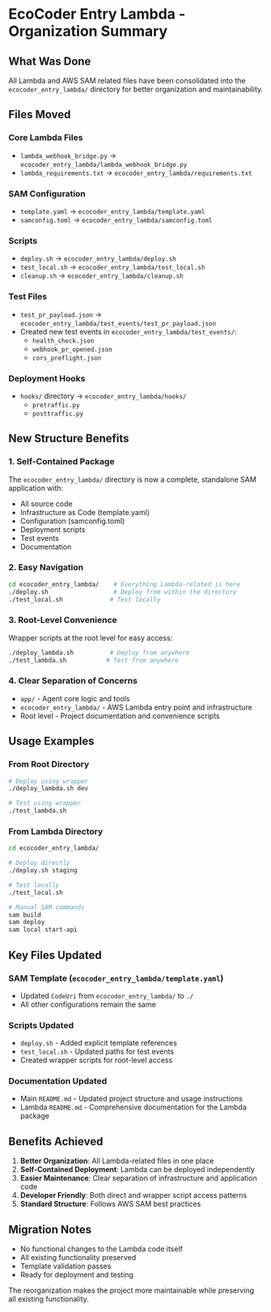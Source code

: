 # EcoCoder Entry Lambda - Organization Summary

## What Was Done

All Lambda and AWS SAM related files have been consolidated into the `ecocoder_entry_lambda/` directory for better organization and maintainability.

## Files Moved

### Core Lambda Files
- `lambda_webhook_bridge.py` → `ecocoder_entry_lambda/lambda_webhook_bridge.py`
- `lambda_requirements.txt` → `ecocoder_entry_lambda/requirements.txt`

### SAM Configuration
- `template.yaml` → `ecocoder_entry_lambda/template.yaml`
- `samconfig.toml` → `ecocoder_entry_lambda/samconfig.toml`

### Scripts
- `deploy.sh` → `ecocoder_entry_lambda/deploy.sh`
- `test_local.sh` → `ecocoder_entry_lambda/test_local.sh`
- `cleanup.sh` → `ecocoder_entry_lambda/cleanup.sh`

### Test Files
- `test_pr_payload.json` → `ecocoder_entry_lambda/test_events/test_pr_payload.json`
- Created new test events in `ecocoder_entry_lambda/test_events/`:
  - `health_check.json`
  - `webhook_pr_opened.json`
  - `cors_preflight.json`

### Deployment Hooks
- `hooks/` directory → `ecocoder_entry_lambda/hooks/`
  - `pretraffic.py`
  - `posttraffic.py`

## New Structure Benefits

### 1. Self-Contained Package
The `ecocoder_entry_lambda/` directory is now a complete, standalone SAM application with:
- All source code
- Infrastructure as Code (template.yaml)
- Configuration (samconfig.toml)
- Deployment scripts
- Test events
- Documentation

### 2. Easy Navigation
```bash
cd ecocoder_entry_lambda/    # Everything Lambda-related is here
./deploy.sh                  # Deploy from within the directory
./test_local.sh             # Test locally
```

### 3. Root-Level Convenience
Wrapper scripts at the root level for easy access:
```bash
./deploy_lambda.sh          # Deploy from anywhere
./test_lambda.sh           # Test from anywhere
```

### 4. Clear Separation of Concerns
- `app/` - Agent core logic and tools
- `ecocoder_entry_lambda/` - AWS Lambda entry point and infrastructure
- Root level - Project documentation and convenience scripts

## Usage Examples

### From Root Directory
```bash
# Deploy using wrapper
./deploy_lambda.sh dev

# Test using wrapper  
./test_lambda.sh
```

### From Lambda Directory
```bash
cd ecocoder_entry_lambda/

# Deploy directly
./deploy.sh staging

# Test locally
./test_local.sh

# Manual SAM commands
sam build
sam deploy
sam local start-api
```

## Key Files Updated

### SAM Template (`ecocoder_entry_lambda/template.yaml`)
- Updated `CodeUri` from `ecocoder_entry_lambda/` to `./`
- All other configurations remain the same

### Scripts Updated
- `deploy.sh` - Added explicit template references
- `test_local.sh` - Updated paths for test events
- Created wrapper scripts for root-level access

### Documentation Updated
- Main `README.md` - Updated project structure and usage instructions
- Lambda `README.md` - Comprehensive documentation for the Lambda package

## Benefits Achieved

1. **Better Organization**: All Lambda-related files in one place
2. **Self-Contained Deployment**: Lambda can be deployed independently
3. **Easier Maintenance**: Clear separation of infrastructure and application code
4. **Developer Friendly**: Both direct and wrapper script access patterns
5. **Standard Structure**: Follows AWS SAM best practices

## Migration Notes

- No functional changes to the Lambda code itself
- All existing functionality preserved
- Template validation passes
- Ready for deployment and testing

The reorganization makes the project more maintainable while preserving all existing functionality.